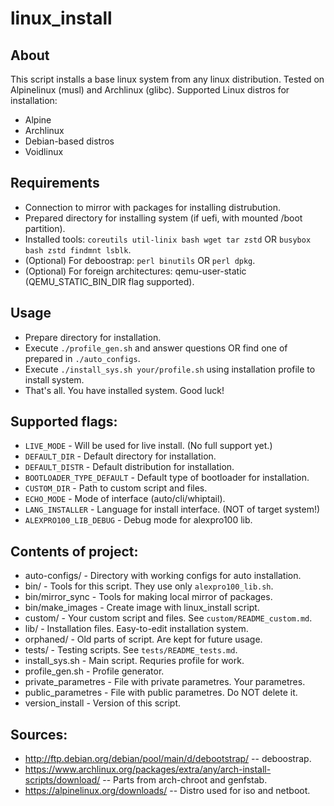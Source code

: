linux_install
=============

## About
This script installs a base linux system from any linux distribution.
Tested on Alpinelinux (musl) and Archlinux (glibc).
Supported Linux distros for installation:
* Alpine
* Archlinux
* Debian-based distros
* Voidlinux

## Requirements
* Connection to mirror with packages for installing distrubution.
* Prepared directory for installing system (if uefi, with mounted /boot partition).
* Installed tools: `coreutils util-linix bash wget tar zstd` OR `busybox bash zstd findmnt lsblk`.
* (Optional) For deboostrap: `perl binutils` OR `perl dpkg`.
* (Optional) For foreign architectures: qemu-user-static (QEMU_STATIC_BIN_DIR flag supported).

## Usage
* Prepare directory for installation.
* Execute `./profile_gen.sh` and answer questions OR find one of prepared in `./auto_configs`.
* Execute `./install_sys.sh your/profile.sh` using installation profile to install system.
* That's all. You have installed system. Good luck!

## Supported flags:
* `LIVE_MODE` - Will be used for live install. (No full support yet.)
* `DEFAULT_DIR` - Default directory for installation.
* `DEFAULT_DISTR` - Default distribution for installation.
* `BOOTLOADER_TYPE_DEFAULT` - Default type of bootloader for installation.
* `CUSTOM_DIR` - Path to custom script and files.
* `ECHO_MODE` - Mode of interface (auto/cli/whiptail).
* `LANG_INSTALLER` - Language for install interface. (NOT of target system!)
* `ALEXPRO100_LIB_DEBUG` - Debug mode for alexpro100 lib.

## Contents of project:
* auto-configs/ - Directory with working configs for auto installation.
* bin/ - Tools for this script. They use only `alexpro100_lib.sh`.
* bin/mirror_sync - Tools for making local mirror of packages.
* bin/make_images - Create image with linux_install script.
* custom/ - Your custom script and files. See `custom/README_custom.md`.
* lib/ - Installation files. Easy-to-edit installation system.
* orphaned/ - Old parts of script. Are kept for future usage.
* tests/ - Testing scripts. See `tests/README_tests.md`.
* install_sys.sh - Main script. Requries profile for work.
* profile_gen.sh - Profile generator.
* private_parametres - File with private parametres. Your parametres.
* public_parametres - File with public parametres. Do NOT delete it.
* version_install - Version of this script.

## Sources:

* http://ftp.debian.org/debian/pool/main/d/debootstrap/ -- deboostrap.
* https://www.archlinux.org/packages/extra/any/arch-install-scripts/download/ -- Parts from arch-chroot and genfstab.
* https://alpinelinux.org/downloads/ -- Distro used for iso and netboot.